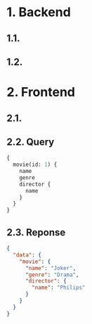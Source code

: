# 1. Backend

## 1.1.

## 1.2.

# 2. Frontend

## 2.1.

## 2.2. Query

```graphql
{
  movie(id: 1) {
    name
    genre
    director {
      name
    }
  }
}
```

## 2.3. Reponse

```json
{
  "data": {
    "movie": {
      "name": "Joker",
      "genre": "Drama",
      "director": {
        "name": "Philips"
      }
    }
  }
}
```

